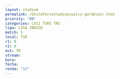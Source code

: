 ```yaml
---
layout: stadium
permalink: /UniteForzeStadium/palco-gardevoir.html
priority: "80"
categories: LO11 TSRS TRS
liga: LIGA INDIGO
match: 5
local: TSR
r1: 0
r2: 0
out: TR
stream: 
hora: 
fecha: 
ronda: "11"
---
```


